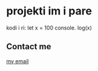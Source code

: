 # projekti im i pare 
kodi i ri:
 let x = 100
 console. log(x)
## Contact me 
[my email](fatmiregashi1@hotmail.com)